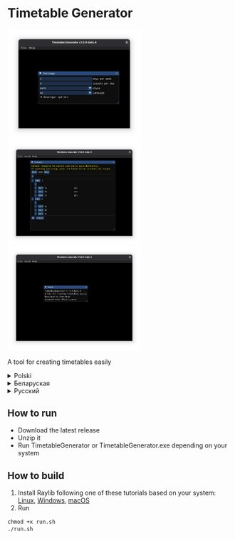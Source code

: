 # Timetable Generator

<p float="left">
  <img src="resources/screenshots/TimetableGenerator1.png" width="300" />
  <img src="resources/screenshots/TimetableGenerator2.png" width="300" /> 
  <img src="resources/screenshots/TimetableGenerator3.png" width="300" />
</p>

A tool for creating timetables easily

<details>
<summary>Polski</summary>

# Generator Planów Lekcji

Narzędzie do łatwego tworzenia planów lekcji

## Jak uruchomić

- Pobierz najnowszą wersję
- Rozpakuj plik
- Uruchom `TimetableGenerator` lub `TimetableGenerator.exe` w zależności od systemu

## Jak zbudować

1. Zainstaluj Raylib korzystając z jednego z tych poradników w zależności od systemu: [Linux](https://github.com/raysan5/raylib/wiki/Working-on-GNU-Linux), [Windows](https://github.com/raysan5/raylib/wiki/Working-on-Windows), [macOS](https://github.com/raysan5/raylib/wiki/Working-on-macOS)
1. Uruchom:
```
chmod +x run.sh
./run.sh
```

</details>

<details>
<summary>Беларуская</summary>

# Генератар Раскладу

Інструмент для лёгкага стварэння раскладаў

## Як запусціць

- Спампуйце апошнюю версію
- Распакуйце архіў
- Запусціце `TimetableGenerator` або `TimetableGenerator.exe` у залежнасці ад вашай сістэмы

## Як сабраць

1. Усталюйце Raylib, выкарыстоўваючы адзін з гэтых дапаможнікаў у залежнасці ад вашай сістэмы: [Linux](https://github.com/raysan5/raylib/wiki/Working-on-GNU-Linux), [Windows](https://github.com/raysan5/raylib/wiki/Working-on-Windows), [macOS](https://github.com/raysan5/raylib/wiki/Working-on-macOS)
1. Выканайце:
```
chmod +x run.sh
./run.sh
```

</details>

<details>
<summary>Русский</summary>

# Генератор Расписания

Инструмент для простого создания расписаний

## Как запустить

- Скачайте последнюю версию
- Распакуйте архив
- Запустите `TimetableGenerator` или `TimetableGenerator.exe` в зависимости от вашей системы

## Как собрать

1. Установите Raylib, следуя одному из этих руководств в зависимости от вашей системы: [Linux](https://github.com/raysan5/raylib/wiki/Working-on-GNU-Linux), [Windows](https://github.com/raysan5/raylib/wiki/Working-on-Windows), [macOS](https://github.com/raysan5/raylib/wiki/Working-on-macOS)
1. Выполните:
```
chmod +x run.sh
./run.sh
```

</details>

## How to run

- Download the latest release
- Unzip it
- Run TimetableGenerator or TimetableGenerator.exe depending on your system

## How to build

1. Install Raylib following one of these tutorials based on your system: [Linux](https://github.com/raysan5/raylib/wiki/Working-on-GNU-Linux), [Windows](https://github.com/raysan5/raylib/wiki/Working-on-Windows), [macOS](https://github.com/raysan5/raylib/wiki/Working-on-macOS)
1. Run
```
chmod +x run.sh
./run.sh
```
